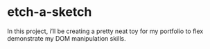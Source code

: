 # etch-a-sketch
In this project, i’ll be creating a pretty neat toy for my portfolio to flex demonstrate my DOM manipulation skills.
